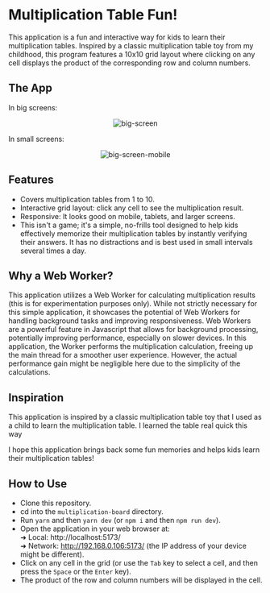 # Multiplication Table Fun!

This application is a fun and interactive way for kids to learn their multiplication tables. Inspired by a classic multiplication table toy from my childhood, this program features a 10x10 grid layout where clicking on any cell displays the product of the corresponding row and column numbers.

## The App

In big screens:

<div style="text-align:center;">

![big-screen](https://github.com/user-attachments/assets/9fb66104-b054-4f72-9353-a84ac5d7055b)

</div>

In small screens:

<div style="text-align:center;">

![big-screen-mobile](https://github.com/user-attachments/assets/6a6ced72-1bb9-49fa-b461-ca656ac3e0c6)

</div>

## Features

- Covers multiplication tables from 1 to 10.
- Interactive grid layout: click any cell to see the multiplication result.
- Responsive: It looks good on mobile, tablets, and larger screens.
- This isn't a game; it's a simple, no-frills tool designed to help kids effectively memorize their multiplication tables by instantly verifying their answers. It has no distractions and is best used in small intervals several times a day.

## Why a Web Worker?

This application utilizes a Web Worker for calculating multiplication results (this is for experimentation purposes only). While not strictly necessary for this simple application, it showcases the potential of Web Workers for handling background tasks and improving responsiveness. Web Workers are a powerful feature in Javascript that allows for background processing, potentially improving performance, especially on slower devices. In this application, the Worker performs the multiplication calculation, freeing up the main thread for a smoother user experience. However, the actual performance gain might be negligible here due to the simplicity of the calculations.

## Inspiration

This application is inspired by a classic multiplication table toy that I used as a child to learn the multiplication table. I learned the table real quick this way

I hope this application brings back some fun memories and helps kids learn their multiplication tables!

## How to Use

- Clone this repository.
- cd into the `multiplication-board` directory.
- Run `yarn` and then `yarn dev` (or `npm i` and then `npm run dev`).
- Open the application in your web browser at:
  <br/>
  ➜ Local: http://localhost:5173/
  <br/>
  ➜ Network: http://192.168.0.106:5173/ (the IP address of your device might be different).
  <br/>
- Click on any cell in the grid (or use the `Tab` key to select a cell, and then press the `Space` or the `Enter` key).
- The product of the row and column numbers will be displayed in the cell.
